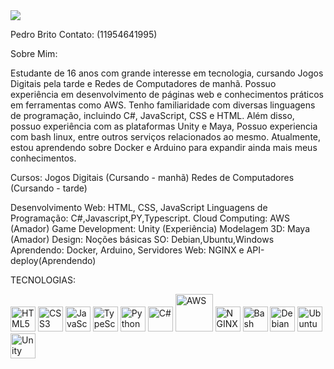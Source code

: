 <img src="https://github-readme-stats.vercel.app/api/top-langs/?username=Pedro-Britoo&layout=compact&langs_count=6&theme=dark" />




Pedro Brito
Contato: (11954641995)

Sobre Mim:

Estudante de 16 anos com grande interesse em tecnologia, cursando Jogos Digitais pela tarde e Redes de Computadores de manhã. Possuo experiência em desenvolvimento de páginas web e conhecimentos práticos em ferramentas como AWS. Tenho familiaridade com diversas linguagens de programação, incluindo C#, JavaScript, CSS e HTML. Além disso, possuo experiência com as plataformas Unity e Maya, Possuo experiencia com bash linux, entre outros serviços relacionados ao mesmo. Atualmente, estou aprendendo sobre Docker e Arduino para expandir ainda mais meus conhecimentos.

Cursos:
Jogos Digitais (Cursando - manhã)
Redes de Computadores (Cursando - tarde)

Desenvolvimento Web: HTML, CSS, JavaScript
Linguagens de Programação: C#,Javascript,PY,Typescript.
Cloud Computing: AWS (Amador)
Game Development: Unity (Experiência)
Modelagem 3D: Maya (Amador)
Design: Noções básicas
SO: Debian,Ubuntu,Windows
Aprendendo: Docker, Arduino, Servidores Web: NGINX e API-deploy(Aprendendo)

TECNOLOGIAS:

<p align="left">
  <!-- Linguagens -->
  <img src="https://cdn.jsdelivr.net/gh/devicons/devicon/icons/html5/html5-original.svg" width="40px" alt="HTML5"/>
  <img src="https://cdn.jsdelivr.net/gh/devicons/devicon/icons/css3/css3-original.svg" width="40px" alt="CSS3"/>
  <img src="https://cdn.jsdelivr.net/gh/devicons/devicon/icons/javascript/javascript-original.svg" width="40px" alt="JavaScript"/>
  <img src="https://cdn.jsdelivr.net/gh/devicons/devicon/icons/typescript/typescript-original.svg" width="40px" alt="TypeScript"/>
  <img src="https://cdn.jsdelivr.net/gh/devicons/devicon/icons/python/python-original.svg" width="40px" alt="Python"/>
  <img src="https://cdn.jsdelivr.net/gh/devicons/devicon/icons/csharp/csharp-original.svg" width="40px" alt="C#"/>

  <!-- DevOps & Servers -->
  <img src="https://cdn.jsdelivr.net/gh/devicons/devicon/icons/amazonwebservices/amazonwebservices-original-wordmark.svg" width="60px" alt="AWS"/>
  <img src="https://cdn.jsdelivr.net/gh/devicons/devicon/icons/nginx/nginx-original.svg" width="40px" alt="NGINX"/>
  <img src="https://cdn.jsdelivr.net/gh/devicons/devicon/icons/bash/bash-original.svg" width="40px" alt="Bash"/>

  <!-- Sistemas Operacionais -->
  <img src="https://cdn.jsdelivr.net/gh/devicons/devicon/icons/debian/debian-original.svg" width="40px" alt="Debian"/>
  <img src="https://cdn.jsdelivr.net/gh/devicons/devicon/icons/ubuntu/ubuntu-plain.svg" width="40px" alt="Ubuntu"/>

  <!-- Game Dev -->
  <img src="https://cdn.jsdelivr.net/gh/devicons/devicon/icons/unity/unity-original.svg" width="40px" alt="Unity"/>
</p>



